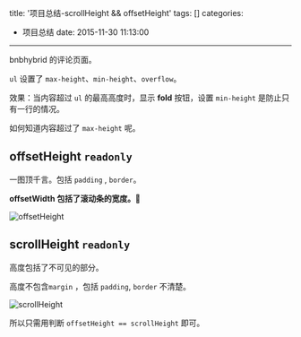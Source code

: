 title: '项目总结-scrollHeight && offsetHeight'
tags: []
categories:
  - 项目总结
date: 2015-11-30 11:13:00
---
bnbhybrid 的评论页面。
<!-- more -->

`ul` 设置了 `max-height`、`min-height`、`overflow`。

效果：当内容超过 `ul` 的最高高度时，显示 **fold** 按钮，设置 `min-height` 是防止只有一行的情况。

如何知道内容超过了 `max-height` 呢。

## offsetHeight `readonly`

一图顶千言。包括 `padding` , `border`。

**offsetWidth 包括了滚动条的宽度。** 

![offsetHeight](https://mdn.mozillademos.org/files/347/Dimensions-offset.png)

## scrollHeight `readonly`

高度包括了不可见的部分。

高度不包含`margin` ，包括 `padding`, `border` 不清楚。

![scrollHeight](https://mdn.mozillademos.org/files/672/scrollHeight.png)

所以只需用判断 `offsetHeight == scrollHeight` 即可。